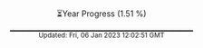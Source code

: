 <p align="center">
⏳Year Progress (1.51 %) <br>
▁▁▁▁▁▁▁▁▁▁▁▁▁▁▁▁▁▁▁▁▁▁▁▁▁▁▁▁▁▁ <br>
<sub>Updated: Fri, 06 Jan 2023 12:02:51 GMT</sub>
</p>

